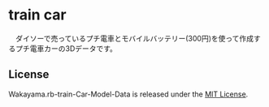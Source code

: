 # train car
　ダイソーで売っているプチ電車とモバイルバッテリー(300円)を使って作成するプチ電車カーの3Dデータです。


License
------
 Wakayama.rb-train-Car-Model-Data is released under the [MIT License](MITL).
